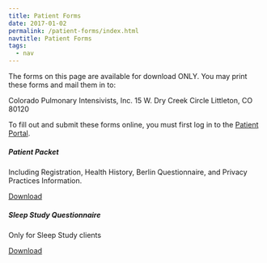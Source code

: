 ```yaml
---
title: Patient Forms
date: 2017-01-02
permalink: /patient-forms/index.html
navtitle: Patient Forms
tags:
  - nav
---
```

The forms on this page are available for download ONLY. 
You may print these forms and mail them in to:

Colorado Pulmonary Intensivists, Inc.
15 W. Dry Creek Circle
Littleton, CO 80120

To fill out and submit these forms online, you must first log in to the [Patient Portal](https://www.myhealthrecord.com/Portal/SSO).

<div class="row mb-4">
  <div class="col-sm-6">
    <div class="card">
      <div class="card-body">
        <h5 class="card-title">Patient Packet</h5>
        <p class="card-text">Including Registration, Health History, Berlin Questionnaire, and Privacy Practices Information.</p>
        <a href="/static/patient-packet.pdf" class="btn btn-primary">Download</a>
      </div>
    </div>
  </div>
  <div class="col-sm-6">
    <div class="card">
      <div class="card-body">
        <h5 class="card-title">Sleep Study Questionnaire</h5>
        <p class="card-text">Only for Sleep Study clients</p>
        <a href="/static/sleep-study-questionnaire.pdf" class="btn btn-primary">Download</a>
      </div>
    </div>
  </div>
</div>